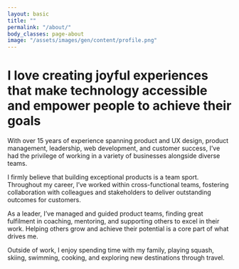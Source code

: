 ```yaml
---
layout: basic
title: ""
permalink: "/about/"
body_classes: page-about
image: "/assets/images/gen/content/profile.png"
---
```


# I love creating joyful experiences that make technology accessible and empower people to achieve their goals

With over 15 years of experience spanning product and UX design, product management, leadership, web development, and customer success, I’ve had the privilege of working in a variety of businesses alongside diverse teams.

I firmly believe that building exceptional products is a team sport. Throughout my career, I’ve worked within cross-functional teams, fostering collaboration with colleagues and stakeholders to deliver outstanding outcomes for customers.

As a leader, I’ve managed and guided product teams, finding great fulfilment in coaching, mentoring, and supporting others to excel in their work. Helping others grow and achieve their potential is a core part of what drives me.

Outside of work, I enjoy spending time with my family, playing squash, skiing, swimming, cooking, and exploring new destinations through travel.